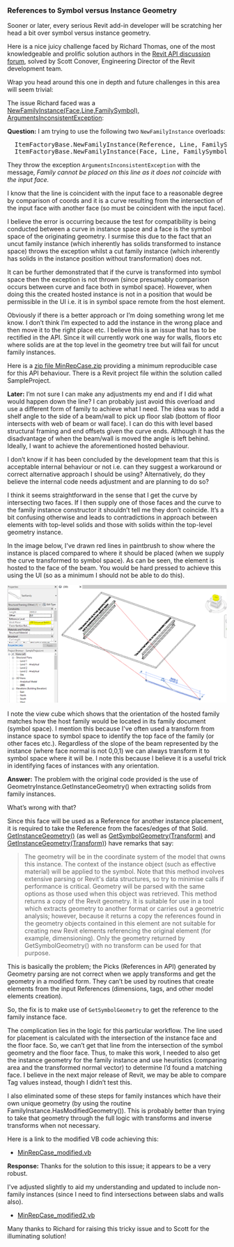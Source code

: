 <head>
<meta http-equiv="Content-Type" content="text/html; charset=utf-8">
<link rel="stylesheet" type="text/css" href="bc.css">
<script src="https://cdn.rawgit.com/google/code-prettify/master/loader/run_prettify.js" type="text/javascript"></script>
</head>

<!---

- REVIT-159855 [NewFamilyInstance ArgumentsInconsistentException line does not coincide with input face]
  https://forums.autodesk.com/t5/revit-api-forum/newfamilyinstance-face-line-familysymbol/m-p/9367327
  GetInstanceGeometry versus GetSymbolGeometry with references
  /a/case/sfdc/REVIT-159855/attach/
  Q: Whilst using the following NewFamilyInstance overloads:
  ItemFactoryBase.NewFamilyInstance(Reference, Line, FamilySymbol)
  ItemFactoryBase.NewFamilyInstance(Face, Line, FamilySymbol)
  I am getting the exception ArgumentsInconsistentException with message “Family cannot be placed on this line as it does not coincide with the input face.”
  I know that the line is coincident with the input face to a reasonable degree by comparison of coords and it is a curve resulting from the intersection of the input face with another face (so must be coincident with the input face).
  I believe the error is occurring because the test for compatibility is being conducted between a curve in instance space and a face is the symbol space of the originating geometry. I surmise this due to the fact that an uncut family instance (which inherently has solids transformed to instance space) throws the exception whilst a cut family instance (which inherently has solids in the instance position without transformation) does not.
  It can be further demonstrated that if the curve is transformed into symbol space then the exception is not thrown (since presumably comparison occurs between curve and face both in symbol space). However, when doing this the created hosted instance is not in a position that would be permissible in the UI i.e. it is in symbol space remote from the host element.
  Obviously if there is a better approach or I’m doing something wrong let me know. I don’t think I’m expected to add the instance in the wrong place and then move it to the right place etc. I believe this is an issue that has to be rectified in the API. Since it will currently work one way for walls, floors etc where solids are at the top level in the geometry tree but will fail for uncut family instances.
  A: The problem with the original code provided is the use of GeometryInstance.GetInstanceGeometry() when extracting solids from family instances.  What’s wrong with that?  Since this face will be used as a Reference for another instance placement, it is required to take the Reference from the faces/edges of that Solid.  GetInstanceGeometry() (as well as GetSymbolGeometry(Transform) and GetInstanceGeometry(Transform) ) have remarks that say:
  The geometry will be in the coordinate system of the model that owns this instance. The context of the instance object (such as effective material) will be applied to the symbol. Note that this method involves extensive parsing or Revit's data structures, so try to minimise calls if performance is critical. Geometry will be parsed with the same options as those used when this object was retrieved. This method returns a copy of the Revit geometry. It is suitable for use in a tool which extracts geometry to another format or carries out a geometric analysis; however, because it returns a copy the references found in the geometry objects contained in this element are not suitable for creating new Revit elements referencing the original element (for example, dimensioning). Only the geometry returned by GetSymbolGeometry() with no transform can be used for that purpose.
  This is basically the problem; the Picks (References in API) generated by Geometry parsing are not correct when we apply transforms and get the geometry in a modified form.  They can’t be used by routines that create elements from the input References (dimensions, tags, and other model elements creation).
  So, the fix is to make use of GetSymbolGeometry() to get the reference to the family instance face.  
  The complication lies in the logic for this particular workflow.  The line used for placement is calculated with the intersection of the instance face and the floor face.  So, we can’t get that line from the intersection of the symbol geometry and the floor face.  Thus, to make this work, I needed to also get the instance geometry for the family instance and use heuristics (comparing area and the transformed normal vector) to determine I’d found a matching face.  I believe in the next major release of Revit, we may be able to compare Tag values instead, though I didn’t test this.
  I also eliminated some of these steps for family instances which have their own unique geometry (by using the routine FamilyInstance.HasModifiedGeometry()).  This is probably better than trying to take that geometry through the full logic with transforms and inverse transforms when not necessary.
  Response: Thanks for the solution to this issue; it appears to be a very robust.  I've adjusted slightly to aid my understanding and updated to include non-family instances (since I need to find intersections between slabs and walls also).

twitter:

 in the #RevitAPI @AutodeskForge @AutodeskRevit #bim #DynamoBim #ForgeDevCon

Sooner or later, every serious Revit add-in developer will be scratching her head a bit over symbol versus instance geometry.
Here is a nice juicy challenge...
Wrap you head around this one in depth and future challenges in this area will seem trivial.
Retrieving references from symbol versus instance geometry when placing an instance on a line throws an <code>ArgumentsInconsistentException</code>...
 
&ndash; 
...

linkedin:

#bim #DynamoBim #ForgeDevCon #Revit #API #IFC #SDK #AI #VisualStudio #Autodesk #AEC #adsk

the [Revit API discussion forum](http://forums.autodesk.com/t5/revit-api-forum/bd-p/160) thread

<center>
<img src="img/" alt="" title="" width="600"/>
<p style="font-size: 80%; font-style:italic"></p>
</center>

-->

### References to Symbol versus Instance Geometry

Sooner or later, every serious Revit add-in developer will be scratching her head a bit over symbol versus instance geometry.

Here is a nice juicy challenge faced by Richard Thomas, one of the most knowledgeable and prolific solution authors in
the [Revit API discussion forum](http://forums.autodesk.com/t5/revit-api-forum/bd-p/160),
solved by Scott Conover, Engineering Director of the Revit development team.

Wrap you head around this one in depth and future challenges in this area will seem trivial:

The issue Richard faced was
a [NewFamilyInstance(Face,Line,FamilySymbol), ArgumentsInconsistentException](https://forums.autodesk.com/t5/revit-api-forum/newfamilyinstance-face-line-familysymbol/m-p/9367327):

**Question:** I am trying to use the following two `NewFamilyInstance` overloads:

<pre>
  ItemFactoryBase.NewFamilyInstance(Reference, Line, FamilySymbol)
  ItemFactoryBase.NewFamilyInstance(Face, Line, FamilySymbol)
</pre>

They throw the exception `ArgumentsInconsistentException` with the message, *Family cannot be placed on this line as it does not coincide with the input face.*

I know that the line is coincident with the input face to a reasonable degree by comparison of coords and it is a curve resulting from the intersection of the input face with another face (so must be coincident with the input face).

I believe the error is occurring because the test for compatibility is being conducted between a curve in instance space and a face is the symbol space of the originating geometry. I surmise this due to the fact that an uncut family instance (which inherently has solids transformed to instance space) throws the exception whilst a cut family instance (which inherently has solids in the instance position without transformation) does not.

It can be further demonstrated that if the curve is transformed into symbol space then the exception is not thrown (since presumably comparison occurs between curve and face both in symbol space). However, when doing this the created hosted instance is not in a position that would be permissible in the UI i.e. it is in symbol space remote from the host element.

Obviously if there is a better approach or I’m doing something wrong let me know. I don’t think I’m expected to add the instance in the wrong place and then move it to the right place etc. I believe this is an issue that has to be rectified in the API. Since it will currently work one way for walls, floors etc where solids are at the top level in the geometry tree but will fail for uncut family instances.

Here is a [zip file MinRepCase.zip](zip/rpt_MinRepCase.zip) providing a minimum reproducible case for this API behaviour.
There is a Revit project file within the solution called SampleProject.

**Later:** I’m not sure I can make any adjustments my end and if I did what would happen down the line? I can probably just avoid this overload and use a different form of family to achieve what I need. The idea was to add a shelf angle to the side of a beam/wall to pick up floor slab (bottom of floor intersects with web of beam or wall face). I can do this with level based structural framing and end offsets given the curve ends. Although it has the disadvantage of when the beam/wall is moved the angle is left behind. Ideally, I want to achieve the aforementioned hosted behaviour.

I don’t know if it has been concluded by the development team that this is acceptable internal behaviour or not i.e. can they suggest a workaround or correct alternative approach I should be using? Alternatively, do they believe the internal code needs adjustment and are planning to do so?

I think it seems straightforward in the sense that I get the curve by intersecting two faces. If I then supply one of those faces and the curve to the family instance constructor it shouldn’t tell me they don’t coincide. It’s a bit confusing otherwise and leads to contradictions in approach between elements with top-level solids and those with solids within the top-level geometry instance.

In the image below, I've drawn red lines in paintbrush to show where the instance is placed compared to where it should be placed (when we supply the curve transformed to symbol space). As can be seen, the element is hosted to the face of the beam. You would be hard pressed to achieve this using the UI (so as a minimum I should not be able to do this).

<center>
<img src="img/fi_placement.png" alt="Family instance placement" title="Family instance placement" width="800"/> <!-- 1150 -->
</center>

I note the view cube which shows that the orientation of the hosted family matches how the host family would be located in its family document (symbol space). I mention this because I've often used a transform from instance space to symbol space to identify the top face of the family (or other faces etc.). Regardless of the slope of the beam represented by the instance (where face normal is not 0,0,1) we can always transform it to symbol space where it will be. I note this because I believe it is a useful trick in identifying faces of instances with any orientation.

**Answer:** The problem with the original code provided is the use of GeometryInstance.GetInstanceGeometry() when extracting solids from family instances.

What’s wrong with that?

Since this face will be used as a Reference for another instance placement, it is required to take the Reference from the faces/edges of that Solid.
[GetInstanceGeometry()](https://www.revitapidocs.com/2020/22d4a5d4-dfc2-7227-2cae-b989729696ec.htm) (as well as
[GetSymbolGeometry(Transform)](https://www.revitapidocs.com/2020/6de9b5fd-682f-ffa0-5e49-84b1d227d606.htm) and
[GetInstanceGeometry(Transform)](https://www.revitapidocs.com/2020/d5aad2b5-3211-3800-9f1e-1af921e73902.htm))
have remarks that say:

> The geometry will be in the coordinate system of the model that owns this instance. The context of the instance object (such as effective material) will be applied to the symbol. Note that this method involves extensive parsing or Revit's data structures, so try to minimise calls if performance is critical. Geometry will be parsed with the same options as those used when this object was retrieved. This method returns a copy of the Revit geometry. It is suitable for use in a tool which extracts geometry to another format or carries out a geometric analysis; however, because it returns a copy the references found in the geometry objects contained in this element are not suitable for creating new Revit elements referencing the original element (for example, dimensioning). Only the geometry returned by GetSymbolGeometry() with no transform can be used for that purpose.

This is basically the problem; the Picks (References in API) generated by Geometry parsing are not correct when we apply transforms and get the geometry in a modified form.  They can’t be used by routines that create elements from the input References (dimensions, tags, and other model elements creation).

So, the fix is to make use of `GetSymbolGeometry` to get the reference to the family instance face.  

The complication lies in the logic for this particular workflow.  The line used for placement is calculated with the intersection of the instance face and the floor face.  So, we can’t get that line from the intersection of the symbol geometry and the floor face.  Thus, to make this work, I needed to also get the instance geometry for the family instance and use heuristics (comparing area and the transformed normal vector) to determine I’d found a matching face.  I believe in the next major release of Revit, we may be able to compare Tag values instead, though I didn’t test this.

I also eliminated some of these steps for family instances which have their own unique geometry (by using the routine FamilyInstance.HasModifiedGeometry()).  This is probably better than trying to take that geometry through the full logic with transforms and inverse transforms when not necessary.

Here is a link to the modified VB code achieving this:

- [MinRepCase_modified.vb](zip/rpt_MinRepCase_modified_vb.txt)

**Response:** Thanks for the solution to this issue; it appears to be a very robust.

I've adjusted slightly to aid my understanding and updated to include non-family instances (since I need to find intersections between slabs and walls also).

- [MinRepCase_modified2.vb](zip/rpt_MinRepCase_modified2_vb.txt)

Many thanks to Richard for raising this tricky issue and to Scott for the illuminating solution!
